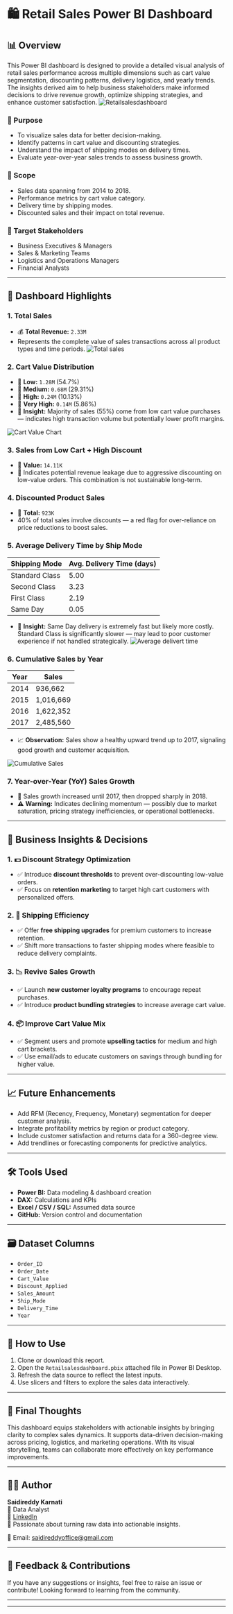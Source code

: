 # 🛍️ Retail Sales Power BI Dashboard

## 📊 Overview

This Power BI dashboard is designed to provide a detailed visual analysis of retail sales performance across multiple dimensions such as cart value segmentation, discounting patterns, delivery logistics, and yearly trends. The insights derived aim to help business stakeholders make informed decisions to drive revenue growth, optimize shipping strategies, and enhance customer satisfaction.
![Retailsalesdashboard](https://github.com/user-attachments/assets/66ecb754-41c2-4948-b8fc-7f254bd74093)  

### 🎯 Purpose
- To visualize sales data for better decision-making.
- Identify patterns in cart value and discounting strategies.
- Understand the impact of shipping modes on delivery times.
- Evaluate year-over-year sales trends to assess business growth.

### 🧾 Scope
- Sales data spanning from 2014 to 2018.
- Performance metrics by cart value category.
- Delivery time by shipping modes.
- Discounted sales and their impact on total revenue.

### 👥 Target Stakeholders
- Business Executives & Managers
- Sales & Marketing Teams
- Logistics and Operations Managers
- Financial Analysts

---

## 📌 Dashboard Highlights

### 1. **Total Sales**
- 💰 **Total Revenue:** `2.33M`
- Represents the complete value of sales transactions across all product types and time periods.
![Total sales](https://github.com/user-attachments/assets/ee020865-86fb-4460-a581-0b5cc259f7ba)

### 2. **Cart Value Distribution**
- 🧺 **Low:** `1.28M` (54.7%)
- 🧺 **Medium:** `0.68M` (29.31%)
- 🧺 **High:** `0.24M` (10.13%)
- 🧺 **Very High:** `0.14M` (5.86%)
- 📍 **Insight:** Majority of sales (55%) come from low cart value purchases — indicates high transaction volume but potentially lower profit margins.

![Cart Value Chart](https://github.com/user-attachments/assets/ca7ebdf2-fea5-4756-92e3-420e9ee72cac)

### 3. **Sales from Low Cart + High Discount**
- 🔻 **Value:** `14.11K`
- 📍 Indicates potential revenue leakage due to aggressive discounting on low-value orders. This combination is not sustainable long-term.

### 4. **Discounted Product Sales**
- 💸 **Total:** `923K`
- 40% of total sales involve discounts — a red flag for over-reliance on price reductions to boost sales.

### 5. **Average Delivery Time by Ship Mode**
| Shipping Mode      | Avg. Delivery Time (days) |
|--------------------|---------------------------|
| Standard Class     | 5.00                      |
| Second Class       | 3.23                      |
| First Class        | 2.19                      |
| Same Day           | 0.05                      |
- 🚛 **Insight:** Same Day delivery is extremely fast but likely more costly. Standard Class is significantly slower — may lead to poor customer experience if not handled strategically.
![Average delivert time](https://github.com/user-attachments/assets/7329b6f1-0c40-462f-a4aa-8bde870b0e1e)
### 6. **Cumulative Sales by Year**
| Year | Sales          |
|------|----------------|
| 2014 | 936,662        |
| 2015 | 1,016,669      |
| 2016 | 1,622,352      |
| 2017 | 2,485,560      |
- 📈 **Observation:** Sales show a healthy upward trend up to 2017, signaling good growth and customer acquisition.

![Cumulative Sales](https://github.com/user-attachments/assets/ced051e2-9e9b-48c1-8866-95b9c0a0c5ef)
### 7. **Year-over-Year (YoY) Sales Growth**
- 🔄 Sales growth increased until 2017, then dropped sharply in 2018.
- ⚠️ **Warning:** Indicates declining momentum — possibly due to market saturation, pricing strategy inefficiencies, or operational bottlenecks.

---

## 🧠 Business Insights & Decisions

### 1. 💵 Discount Strategy Optimization
- ✅ Introduce **discount thresholds** to prevent over-discounting low-value orders.
- ✅ Focus on **retention marketing** to target high cart customers with personalized offers.

### 2. 🚚 Shipping Efficiency
- ✅ Offer **free shipping upgrades** for premium customers to increase retention.
- ✅ Shift more transactions to faster shipping modes where feasible to reduce delivery complaints.

### 3. 📉 Revive Sales Growth
- ✅ Launch **new customer loyalty programs** to encourage repeat purchases.
- ✅ Introduce **product bundling strategies** to increase average cart value.

### 4. 📦 Improve Cart Value Mix
- ✅ Segment users and promote **upselling tactics** for medium and high cart brackets.
- ✅ Use email/ads to educate customers on savings through bundling for higher value.

---

## 📈 Future Enhancements

- Add RFM (Recency, Frequency, Monetary) segmentation for deeper customer analysis.
- Integrate profitability metrics by region or product category.
- Include customer satisfaction and returns data for a 360-degree view.
- Add trendlines or forecasting components for predictive analytics.

---

## 🛠️ Tools Used

- **Power BI:** Data modeling & dashboard creation
- **DAX:** Calculations and KPIs
- **Excel / CSV / SQL:** Assumed data source
- **GitHub:** Version control and documentation

---

## 🗃️ Dataset Columns

- `Order_ID`
- `Order_Date`
- `Cart_Value`
- `Discount_Applied`
- `Sales_Amount`
- `Ship_Mode`
- `Delivery_Time`
- `Year`

---

## 🧾 How to Use

1. Clone or download this report.
2. Open the `Retailsalesdashboard.pbix`  attached file in Power BI Desktop.
3. Refresh the data source to reflect the latest inputs.
4. Use slicers and filters to explore the sales data interactively.

---

## 🧠 Final Thoughts

This dashboard equips stakeholders with actionable insights by bringing clarity to complex sales dynamics. It supports data-driven decision-making across pricing, logistics, and marketing operations. With its visual storytelling, teams can collaborate more effectively on key performance improvements.

---

## 👨‍💻 Author

**Saidireddy Karnati**  
📍 Data Analyst  
📧 [LinkedIn](https://www.linkedin.com/in/saidireddy25)  
🎯 Passionate about turning raw data into actionable insights.

📧 Email: saidireddyoffice@gmail.com 

---


## 💬 Feedback & Contributions  
If you have any suggestions or insights, feel free to raise an issue or contribute! Looking forward to learning from the community.  

---









---
